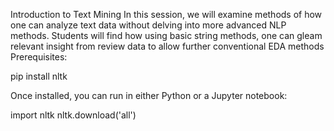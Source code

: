Introduction to Text Mining
In this session, we will examine methods of how one can analyze text data without delving into more advanced NLP methods. Students will find how using basic string methods, one can gleam relevant insight from review data to allow further conventional EDA methods
Prerequisites:

pip install nltk

Once installed, you can run in either Python or a Jupyter notebook:

import nltk
nltk.download('all')

